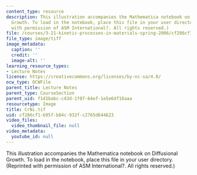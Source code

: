 ```yaml
---
content_type: resource
description: This illustration accompanies the Mathematica notebook on Diffusional
  Growth. To load in the notebook, place this file in your user directory. (Reprinted
  with permission of ASM International?. All rights reserved.)
file: /courses/3-21-kinetic-processes-in-materials-spring-2006/cf286cf1b95fb84c932fc2765d644623_CrNi.tif
file_type: image/tiff
image_metadata:
  caption: ''
  credit: ''
  image-alt: ''
learning_resource_types:
- Lecture Notes
license: https://creativecommons.org/licenses/by-nc-sa/4.0/
ocw_type: OCWFile
parent_title: Lecture Notes
parent_type: CourseSection
parent_uid: f1d1babc-c43d-1f07-64ef-1e5e6df16aaa
resourcetype: Image
title: CrNi.tif
uid: cf286cf1-b95f-b84c-932f-c2765d644623
video_files:
  video_thumbnail_file: null
video_metadata:
  youtube_id: null
---
```

This illustration accompanies the Mathematica notebook on Diffusional Growth. To load in the notebook, place this file in your user directory. (Reprinted with permission of ASM International?. All rights reserved.)